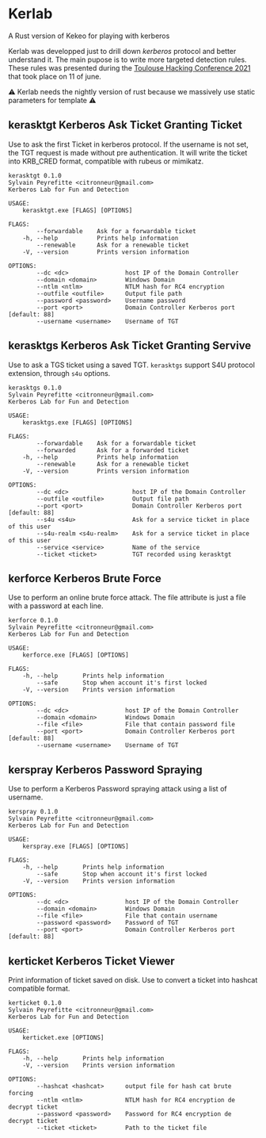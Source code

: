 # Kerlab
A Rust version of Kekeo for playing with kerberos

Kerlab was developped just to drill down *kerberos* protocol and better understand it.
The main pupose is to write more targeted detection rules. 
These rules was presented during the [Toulouse Hacking Conference 2021](https://thcon.party/) that took place on 11 of june.

:warning: Kerlab needs the nightly version of rust because we massively use static parameters for template :warning:

## kerasktgt Kerberos Ask Ticket Granting Ticket

Use to ask the first Ticket in kerberos protocol. If the username is not set, the TGT request is made without pre authentication.
It will write the ticket into KRB_CRED format, compatible with rubeus or mimikatz.

```
kerasktgt 0.1.0
Sylvain Peyrefitte <citronneur@gmail.com>
Kerberos Lab for Fun and Detection

USAGE:
    kerasktgt.exe [FLAGS] [OPTIONS]

FLAGS:
        --forwardable    Ask for a forwardable ticket
    -h, --help           Prints help information
        --renewable      Ask for a renewable ticket
    -V, --version        Prints version information

OPTIONS:
        --dc <dc>                host IP of the Domain Controller
        --domain <domain>        Windows Domain
        --ntlm <ntlm>            NTLM hash for RC4 encryption
        --outfile <outfile>      Output file path
        --password <password>    Username password
        --port <port>            Domain Controller Kerberos port [default: 88]
        --username <username>    Username of TGT
```

## kerasktgs Kerberos Ask Ticket Granting Servive

Use to ask a TGS ticket using a saved TGT. `kerasktgs` support S4U protocol extension, through `s4u` options.

```
kerasktgs 0.1.0
Sylvain Peyrefitte <citronneur@gmail.com>
Kerberos Lab for Fun and Detection

USAGE:
    kerasktgs.exe [FLAGS] [OPTIONS]

FLAGS:
        --forwardable    Ask for a forwardable ticket
        --forwarded      Ask for a forwarded ticket
    -h, --help           Prints help information
        --renewable      Ask for a renewable ticket
    -V, --version        Prints version information

OPTIONS:
        --dc <dc>                  host IP of the Domain Controller
        --outfile <outfile>        Output file path
        --port <port>              Domain Controller Kerberos port [default: 88]
        --s4u <s4u>                Ask for a service ticket in place of this user
        --s4u-realm <s4u-realm>    Ask for a service ticket in place of this user
        --service <service>        Name of the service
        --ticket <ticket>          TGT recorded using kerasktgt
```

## kerforce Kerberos Brute Force

Use to perform an online brute force attack. The file attribute is just a file with a password at each line.

```
kerforce 0.1.0
Sylvain Peyrefitte <citronneur@gmail.com>
Kerberos Lab for Fun and Detection

USAGE:
    kerforce.exe [FLAGS] [OPTIONS]

FLAGS:
    -h, --help       Prints help information
        --safe       Stop when account it's first locked
    -V, --version    Prints version information

OPTIONS:
        --dc <dc>                host IP of the Domain Controller
        --domain <domain>        Windows Domain
        --file <file>            File that contain password file
        --port <port>            Domain Controller Kerberos port [default: 88]
        --username <username>    Username of TGT
```

## kerspray Kerberos Password Spraying

Use to perform a Kerberos Password spraying attack using a list of username.

```
kerspray 0.1.0
Sylvain Peyrefitte <citronneur@gmail.com>
Kerberos Lab for Fun and Detection

USAGE:
    kerspray.exe [FLAGS] [OPTIONS]

FLAGS:
    -h, --help       Prints help information
        --safe       Stop when account it's first locked
    -V, --version    Prints version information

OPTIONS:
        --dc <dc>                host IP of the Domain Controller
        --domain <domain>        Windows Domain
        --file <file>            File that contain username
        --password <password>    Password of TGT
        --port <port>            Domain Controller Kerberos port [default: 88]
```

## kerticket Kerberos Ticket Viewer

Print information of ticket saved on disk. Use to convert a ticket into hashcat compatible format.

```
kerticket 0.1.0
Sylvain Peyrefitte <citronneur@gmail.com>
Kerberos Lab for Fun and Detection

USAGE:
    kerticket.exe [OPTIONS]

FLAGS:
    -h, --help       Prints help information
    -V, --version    Prints version information

OPTIONS:
        --hashcat <hashcat>      output file for hash cat brute forcing
        --ntlm <ntlm>            NTLM hash for RC4 encryption de decrypt ticket
        --password <password>    Password for RC4 encryption de decrypt ticket
        --ticket <ticket>        Path to the ticket file
```